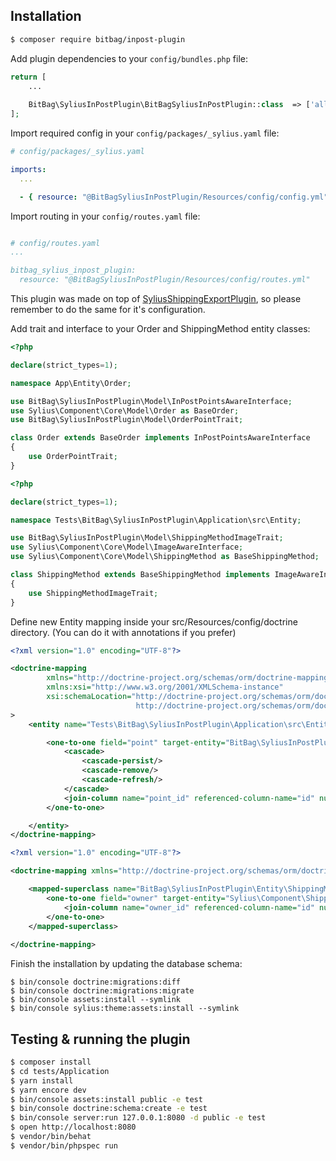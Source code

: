 ## Installation

```bash
$ composer require bitbag/inpost-plugin
```

Add plugin dependencies to your `config/bundles.php` file:

```php
return [
    ...
    
    BitBag\SyliusInPostPlugin\BitBagSyliusInPostPlugin::class  => ['all' => true]
];
```

Import required config in your `config/packages/_sylius.yaml` file:

```yaml
# config/packages/_sylius.yaml

imports:
  ...

  - { resource: "@BitBagSyliusInPostPlugin/Resources/config/config.yml" }
```

Import routing in your `config/routes.yaml` file:

```yaml

# config/routes.yaml
...

bitbag_sylius_inpost_plugin:
  resource: "@BitBagSyliusInPostPlugin/Resources/config/routes.yml"
```

This plugin was made on top
of [SyliusShippingExportPlugin](https://github.com/BitBagCommerce/SyliusShippingExportPlugin), so please remember to do
the same for it's configuration.

Add trait and interface to your Order and ShippingMethod entity classes:

```php
<?php

declare(strict_types=1);

namespace App\Entity\Order;

use BitBag\SyliusInPostPlugin\Model\InPostPointsAwareInterface;
use Sylius\Component\Core\Model\Order as BaseOrder;
use BitBag\SyliusInPostPlugin\Model\OrderPointTrait;

class Order extends BaseOrder implements InPostPointsAwareInterface
{
    use OrderPointTrait;
}
```

```php
<?php

declare(strict_types=1);

namespace Tests\BitBag\SyliusInPostPlugin\Application\src\Entity;

use BitBag\SyliusInPostPlugin\Model\ShippingMethodImageTrait;
use Sylius\Component\Core\Model\ImageAwareInterface;
use Sylius\Component\Core\Model\ShippingMethod as BaseShippingMethod;

class ShippingMethod extends BaseShippingMethod implements ImageAwareInterface
{
    use ShippingMethodImageTrait;
}
```

Define new Entity mapping inside your src/Resources/config/doctrine directory. (You can do it with annotations if you
prefer)

```xml
<?xml version="1.0" encoding="UTF-8"?>

<doctrine-mapping
        xmlns="http://doctrine-project.org/schemas/orm/doctrine-mapping"
        xmlns:xsi="http://www.w3.org/2001/XMLSchema-instance"
        xsi:schemaLocation="http://doctrine-project.org/schemas/orm/doctrine-mapping
                            http://doctrine-project.org/schemas/orm/doctrine-mapping.xsd"
>
    <entity name="Tests\BitBag\SyliusInPostPlugin\Application\src\Entity\Order" table="sylius_order">

        <one-to-one field="point" target-entity="BitBag\SyliusInPostPlugin\Entity\InPostPoint">
            <cascade>
                <cascade-persist/>
                <cascade-remove/>
                <cascade-refresh/>
            </cascade>
            <join-column name="point_id" referenced-column-name="id" nullable="true"/>
        </one-to-one>

    </entity>
</doctrine-mapping>
```
```xml
<?xml version="1.0" encoding="UTF-8"?>

<doctrine-mapping xmlns="http://doctrine-project.org/schemas/orm/doctrine-mapping" xmlns:gedmo="http://gediminasm.org/schemas/orm/doctrine-extensions-mapping">

    <mapped-superclass name="BitBag\SyliusInPostPlugin\Entity\ShippingMethodImage" table="bitbag_inpost_shipping_method_image">
        <one-to-one field="owner" target-entity="Sylius\Component\Shipping\Model\ShippingMethodInterface" inversed-by="image">
            <join-column name="owner_id" referenced-column-name="id" nullable="false" on-delete="CASCADE"/>
        </one-to-one>
    </mapped-superclass>
    
</doctrine-mapping>
```
Finish the installation by updating the database schema:

```
$ bin/console doctrine:migrations:diff
$ bin/console doctrine:migrations:migrate
$ bin/console assets:install --symlink
$ bin/console sylius:theme:assets:install --symlink
```

## Testing & running the plugin

```bash
$ composer install
$ cd tests/Application
$ yarn install
$ yarn encore dev
$ bin/console assets:install public -e test
$ bin/console doctrine:schema:create -e test
$ bin/console server:run 127.0.0.1:8080 -d public -e test
$ open http://localhost:8080
$ vendor/bin/behat
$ vendor/bin/phpspec run
```
